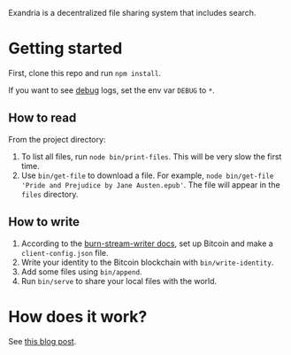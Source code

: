 Exandria is a decentralized file sharing system that includes search.

Getting started
===============

First, clone this repo and run `npm install`.

If you want to see [debug](https://github.com/visionmedia/debug) logs, set the env var `DEBUG` to `*`.

How to read
-----------
From the project directory:

1. To list all files, run `node bin/print-files`. This will be very slow the first time.
2. Use `bin/get-file` to download a file. For example, `node bin/get-file 'Pride and Prejudice by Jane Austen.epub'`. The file will appear in the `files` directory.

How to write
------------
1. According to the [burn-stream-writer docs](https://github.com/paulkernfeld/burn-stream-writer), set up Bitcoin and make a `client-config.json` file.
2. Write your identity to the Bitcoin blockchain with `bin/write-identity`.
3. Add some files using `bin/append`.
4. Run `bin/serve` to share your local files with the world.

How does it work?
=================
See [this blog post](http://paulkernfeld.com/2016/04/13/exandria.html).
